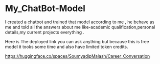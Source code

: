# My_ChatBot-Model
I created a chatbot and trained that model according to me , he behave as me and told all the answers about me like-academic qualification,personal details,my current projects everything .

Here is The deployed link you can ask anything but because this is free model it tooks some time and also have limited token credits.

https://huggingface.co/spaces/SoumyadipMalash/Career_Conversation